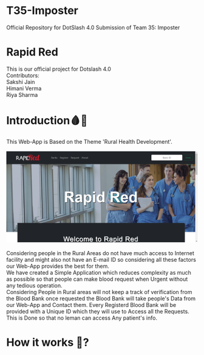 # T35-Imposter
Official Repository for DotSlash 4.0 Submission of Team 35: Imposter

# Rapid Red 
This is our official project for Dotslash 4.0<br>
Contributors:<br>
Sakshi Jain<br>Himani Verma<br>Riya Sharma
# Introduction:drop_of_blood::hospital:
This Web-App is Based on the Theme 'Rural Health Development'.<br><br>
<img src="refer/home.png">
<br><br>Considering people in the Rural Areas do not have much access to Internet facility and might also not have an E-mail ID so considering all these factors our Web-App provides the best for them.<br>
We have created a Simple Application which reduces complexity as much as possible so that people can make blood request when Urgent without any tedious operation.<br>
Considering People in Rural areas will not keep a track of verification from the Blood Bank once requested the Blood Bank will take people's Data from our Web-App and Contact them.
Every Registerd Blood Bank will be provided with a Unique ID which they will use to Access all the Requests. This is Done so that no leman can access Any patient's info. <br>

# How it works :thinking:?


